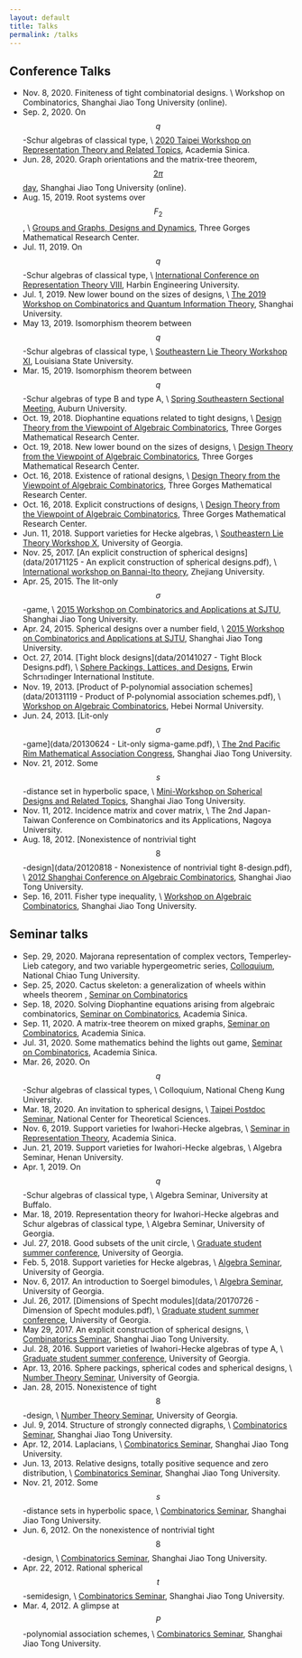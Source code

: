 ```yaml
---
layout: default
title: Talks
permalink: /talks
---
```


## Conference Talks

* Nov. 8, 2020. Finiteness of tight combinatorial designs. \\
  Workshop on Combinatorics,
  Shanghai Jiao Tong University (online).
* Sep. 2, 2020. On $$q$$-Schur algebras of classical type, \\
  [2020 Taipei Workshop on Representation Theory and Related Topics](https://www.math.sinica.edu.tw/www/file_upload/conference/2020rep/202008.html),
  Academia Sinica.
* Jun. 28, 2020. Graph orientations and the matrix-tree theorem,
  [$$2 \pi$$ day](http://www.math.sjtu.edu.cn/upload/firstpage/twoPiDay.pdf),
  Shanghai Jiao Tong University (online).
* Aug. 15, 2019. Root systems over $$F_2$$, \\
  [Groups and Graphs, Designs and Dynamics](http://math.sjtu.edu.cn/conference/G2D2/),
  Three Gorges Mathematical Research Center.
* Jul. 11, 2019. On $$q$$-Schur algebras of classical type, \\
  [International Conference on Representation Theory VIII](http://www.math.ksu.edu/~zlin/ICRT8),
  Harbin Engineering University.
* Jul. 1, 2019. New lower bound on the sizes of designs, \\
  [The 2019 Workshop on Combinatorics and Quantum Information Theory](https://www.mikio-nakahara.com/workshop/CQIT2019/),
  Shanghai University.
* May 13, 2019. Isomorphism theorem between $$q$$-Schur algebras of classical type, \\
  [Southeastern Lie Theory Workshop XI](https://www.math.lsu.edu/~pramod/selie/11/),
  Louisiana State University.
* Mar. 15, 2019. Isomorphism theorem between $$q$$-Schur algebras of type B and type A, \\
  [Spring Southeastern Sectional Meeting](https://www.ams.org/meetings/sectional/2261_program.html),
  Auburn University.
* Oct. 19, 2018. Diophantine equations related to tight designs, \\
  [Design Theory from the Viewpoint of Algebraic Combinatorics](http://ziqing.org/conference/DTVAC2018/),
  Three Gorges Mathematical Research Center.
* Oct. 19, 2018. New lower bound on the sizes of designs, \\
  [Design Theory from the Viewpoint of Algebraic Combinatorics](http://ziqing.org/conference/DTVAC2018/),
  Three Gorges Mathematical Research Center.
* Oct. 16, 2018. Existence of rational designs, \\
  [Design Theory from the Viewpoint of Algebraic Combinatorics](http://ziqing.org/conference/DTVAC2018/),
  Three Gorges Mathematical Research Center.
* Oct. 16, 2018. Explicit constructions of designs, \\
  [Design Theory from the Viewpoint of Algebraic Combinatorics](http://ziqing.org/conference/DTVAC2018/),
  Three Gorges Mathematical Research Center.
* Jun. 11, 2018. Support varieties for Hecke algebras, \\
  [Southeastern Lie Theory Workshop X](https://www.math.lsu.edu/~pramod/selie/10/),
  University of Georgia.
* Nov. 25, 2017. [An explicit construction of spherical designs](data/20171125 - An explicit construction of spherical designs.pdf), \\
  [International workshop on Bannai-Ito theory](http://person.zju.edu.cn/en/tfeng/706390.html),
  Zhejiang University.
* Apr. 25, 2015. The lit-only $$\sigma$$-game, \\
  [2015 Workshop on Combinatorics and Applications at SJTU](http://math.sjtu.edu.cn/Conference/2015WCA/home.php),
  Shanghai Jiao Tong University.
* Apr. 24, 2015. Spherical designs over a number field, \\
  [2015 Workshop on Combinatorics and Applications at SJTU](http://math.sjtu.edu.cn/Conference/2015WCA/home.php),
  Shanghai Jiao Tong University.
* Oct. 27, 2014. [Tight block designs](data/20141027 - Tight Block Designs.pdf), \\
  [Sphere Packings, Lattices, and Designs](http://www.math.tugraz.at/ESI2014/workshop2.html),
  Erwin Schrรถdinger International Institute.
* Nov. 19, 2013. [Product of P-polynomial association schemes](data/20131119 - Product of P-polynomial association schemes.pdf), \\
  [Workshop on Algebraic Combinatorics](http://pip.hebcma.com/mjm/),
  Hebei Normal University.
* Jun. 24, 2013. [Lit-only $$\sigma$$-game](data/20130624 - Lit-only sigma-game.pdf), \\
  [The 2nd Pacific Rim Mathematical Association Congress](http://meeting.healife.com/prima2013/),
  Shanghai Jiao Tong University.
* Nov. 21, 2012. Some $$s$$-distance set in hyperbolic space, \\
  [Mini-Workshop on Spherical Designs and Related Topics](http://math.sjtu.edu.cn/conference/mini/),
  Shanghai Jiao Tong University.
* Nov. 11, 2012. Incidence matrix and cover matrix, \\
  The 2nd Japan-Taiwan Conference on Combinatorics and its Applications,
  Nagoya University.
* Aug. 18, 2012. [Nonexistence of nontrivial tight $$8$$-design](data/20120818 - Nonexistence of nontrivial tight 8-design.pdf), \\
  [2012 Shanghai Conference on Algebraic Combinatorics](http://math.sjtu.edu.cn/Conference/SCAC/),
  Shanghai Jiao Tong University.
* Sep. 16, 2011. Fisher type inequality, \\
  [Workshop on Algebraic Combinatorics](http://math.sjtu.edu.cn/Conference/WACSJTU/index.html),
  Shanghai Jiao Tong University.

## Seminar talks

* Sep. 29, 2020. Majorana representation of complex vectors, Temperley-Lieb category, and two variable hypergeometric series,
  [Colloquium](https://sites.google.com/site/hsinyuanhuangnctu/colloquium-fall-2020),
  National Chiao Tung University.
* Sep. 25, 2020. Cactus skeleton: a generalization of wheels within wheels theorem ,
  [Seminar on Combinatorics](https://www.math.sinica.edu.tw/www/seminar/abstract/4904.htm)
* Sep. 18, 2020. Solving Diophantine equations arising from algebraic combinatorics,
  [Seminar on Combinatorics](https://www.math.sinica.edu.tw/www/seminar/abstract/4902.htm),
  Academia Sinica.
* Sep. 11, 2020. A matrix-tree theorem on mixed graphs,
  [Seminar on Combinatorics](https://www.math.sinica.edu.tw/www/seminar/abstract/4895.htm),
  Academia Sinica.
* Jul. 31, 2020. Some mathematics behind the lights out game,
  [Seminar on Combinatorics](https://www.math.sinica.edu.tw/www/seminar/abstract/4890.htm),
  Academia Sinica.
* Mar. 26, 2020. On $$q$$-Schur algebras of classical types, \\
  Colloquium, National Cheng Kung University.
* Mar. 18, 2020. An invitation to spherical designs, \\
  [Taipei Postdoc Seminar](https://www.math.sinica.edu.tw/www/file_upload/conference/2016TPS/index.html),
  National Center for Theoretical Sciences.
* Nov. 6, 2019. Support varieties for Iwahori-Hecke algebras, \\
  [Seminar in Representation Theory](https://www.math.sinica.edu.tw/www/seminar/abstract/4816.htm),
  Academia Sinica.
* Jun. 21, 2019. Support varieties for Iwahori-Hecke algebras, \\
  Algebra Seminar, Henan University.
* Apr. 1, 2019. On $$q$$-Schur algebras of classical type, \\
  Algebra Seminar, University at Buffalo.
* Mar. 18, 2019. Representation theory for Iwahori-Hecke algebras and Schur algebras of classical type, \\
  Algebra Seminar, University of Georgia.
* Jul. 27, 2018. Good subsets of the unit circle, \\
  [Graduate student summer conference](https://research.franklin.uga.edu/agant/content/mock-ams-conference-2018),
  University of Georgia.
* Feb. 5, 2018. Support varieties for Hecke algebras, \\
  [Algebra Seminar](https://calendar.google.com/calendar/event?eid=NWdlajZzYjY4bm5xdXVldml1YW9tZmxkNGVfMjAxODAyMDVUMjAzMDAwWiBzczRwczhoMDN2NjJmMXZodWY0MGMyajg3b0Bn&ctz=America/New_York),
  University of Georgia.
* Nov. 6, 2017. An introduction to Soergel bimodules, \\
  [Algebra Seminar](https://calendar.google.com/calendar/event?eid=NWdlajZzYjY4bm5xdXVldml1YW9tZmxkNGVfMjAxNzExMDZUMjAzMDAwWiBzczRwczhoMDN2NjJmMXZodWY0MGMyajg3b0Bn&ctz=America/New_York),
  University of Georgia.
* Jul. 26, 2017. [Dimensions of Specht modules](data/20170726 - Dimension of Specht modules.pdf), \\
  [Graduate student summer conference](https://research.franklin.uga.edu/agant/content/mock-ams-conference-2017),
  University of Georgia.
* May 29, 2017. An explicit construction of spherical designs, \\
  [Combinatorics Seminar](http://math.sjtu.edu.cn/conference/Bannai/2017/home.php),
  Shanghai Jiao Tong University.
* Jul. 28, 2016. Support varieties of Iwahori-Hecke algebras of type A, \\
  [Graduate student summer conference](https://research.franklin.uga.edu/agant/content/mock-ams-conference-2016),
  University of Georgia.
* Apr. 13, 2016. Sphere packings, spherical codes and spherical designs, \\
  [Number Theory Seminar](https://calendar.google.com/calendar/event?eid=bHZnc2xpN3Q5ZGU4OWRvN3NqaGM3cjJkNzQgdWdhbnVtYmVydGhlb3J5QG0&ctz=America/New_York),
  University of Georgia.
* Jan. 28, 2015. Nonexistence of tight $$8$$-design, \\
  [Number Theory Seminar](https://calendar.google.com/calendar/event?eid=ZmtqNjFvYWJxZW4zY2lrNjlqcGZnZzFzaDAgdWdhbnVtYmVydGhlb3J5QG0&ctz=America/New_York),
  University of Georgia.
* Jul. 9, 2014. Structure of strongly connected digraphs, \\
  [Combinatorics Seminar](http://math.sjtu.edu.cn/conference/Bannai/2014/home.php),
  Shanghai Jiao Tong University.
* Apr. 12, 2014. Laplacians, \\
  [Combinatorics Seminar](http://math.sjtu.edu.cn/conference/Bannai/2014/home.php),
  Shanghai Jiao Tong University.
* Jun. 13, 2013. Relative designs, totally positive sequence and zero distribution, \\
  [Combinatorics Seminar](http://math.sjtu.edu.cn/conference/Bannai/2013/home.php),
  Shanghai Jiao Tong University.
* Nov. 21, 2012. Some $$s$$-distance sets in hyperbolic space, \\
  [Combinatorics Seminar](http://math.sjtu.edu.cn/conference/Bannai/2012/),
  Shanghai Jiao Tong University.
* Jun. 6, 2012. On the nonexistence of nontrivial tight $$8$$-design, \\
  [Combinatorics Seminar](http://math.sjtu.edu.cn/conference/Bannai/2012/),
  Shanghai Jiao Tong University.
* Apr. 22, 2012. Rational spherical $$t$$-semidesign, \\
  [Combinatorics Seminar](http://math.sjtu.edu.cn/conference/Bannai/2012/),
  Shanghai Jiao Tong University.
* Mar. 4, 2012. A glimpse at $$P$$-polynomial association schemes, \\
  [Combinatorics Seminar](http://math.sjtu.edu.cn/conference/Bannai/2012/),
  Shanghai Jiao Tong University.
